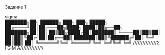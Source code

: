 Задание 1

sigma  
███████╗██╗ ██████╗ ███╗   ███╗ █████╗ 
██╔════╝██║██╔═══██╗████╗ ████║██╔══██╗
███████╗██║██║   ██║██╔████╔██║███████║
╚════██║██║██║   ██║██║╚██╔╝██║██╔══██║
███████║██║╚██████╔╝██║ ╚═╝ ██║██║  ██║
╚══════╝╚═╝ ╚═════╝ ╚═╝     ╚═╝╚═╝  ╚═╝
///////////////Σ I G M A///////////////
